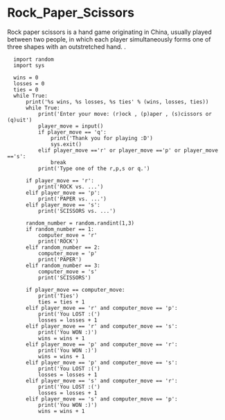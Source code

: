 # Rock_Paper_Scissors
Rock paper scissors is a hand game originating in China, usually played between two people, in which each player simultaneously forms one of three shapes with an outstretched hand.
.

      import random
      import sys

      wins = 0
      losses = 0
      ties = 0
      while True:
          print('%s wins, %s losses, %s ties' % (wins, losses, ties))
          while True:
              print('Enter your move: (r)ock , (p)aper , (s)cissors or (q)uit')
              player_move = input()
              if player_move == 'q':
                  print('Thank you for playing :D')
                  sys.exit()
              elif player_move =='r' or player_move =='p' or player_move =='s':
                  break
              print('Type one of the r,p,s or q.')

          if player_move == 'r':
              print('ROCK vs. ...')
          elif player_move == 'p':
              print('PAPER vs. ...')
          elif player_move == 's':
              print('SCISSORS vs. ...')

          random_number = random.randint(1,3)
          if random_number == 1:
              computer_move = 'r'
              print('ROCK')
          elif random_number == 2:
              computer_move = 'p'
              print('PAPER')
          elif random_number == 3:
              computer_move = 's'
              print('SCISSORS')

          if player_move == computer_move:
              print('Ties')
              ties = ties + 1
          elif player_move == 'r' and computer_move == 'p':
              print('You LOST :(')
              losses = losses + 1
          elif player_move == 'r' and computer_move == 's':
              print('You WON :)')
              wins = wins + 1
          elif player_move == 'p' and computer_move == 'r':
              print('You WON :)')
              wins = wins + 1
          elif player_move == 'p' and computer_move == 's':
              print('You LOST :(')
              losses = losses + 1
          elif player_move == 's' and computer_move == 'r':
              print('You LOST :(')
              losses = losses + 1
          elif player_move == 's' and computer_move == 'p':
              print('You WON :)')
              wins = wins + 1

